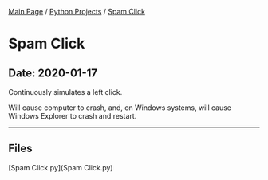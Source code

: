 [Main Page](/) / [Python Projects](/python) / [Spam Click](/python/2019-11-02_Python_Proxy_v2)

# Spam Click

## Date: 2020-01-17

Continuously simulates a left click.

Will cause computer to crash, and, on Windows systems, will cause Windows Explorer to crash and restart.

-----

## Files

[Spam Click.py](Spam Click.py)